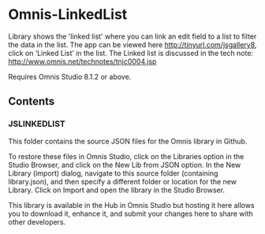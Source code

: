 # Omnis-LinkedList
Library shows the 'linked list' where you can link an edit field to a list to filter the data in the list. The app can be viewed here http://tinyurl.com/jsgallery8, click on ‘Linked List’ in the list. The Linked list is discussed in the tech note: http://www.omnis.net/technotes/tnjc0004.jsp

Requires Omnis Studio 8.1.2 or above.

## Contents
### JSLINKEDLIST
This folder contains the source JSON files for the Omnis library in Github. 

To restore these files in Omnis Studio, click on the Libraries option in the Studio Browser, and click on the New Lib from JSON option. In the New Library (import) dialog, navigate to this source folder (containing library.json), and then specify a different folder or location for the new Library. Click on Import and open the library in the Studio Browser. 

This library is available in the Hub in Omnis Studio but hosting it here allows you to download it, enhance it, and submit your changes here to share with other developers. 


